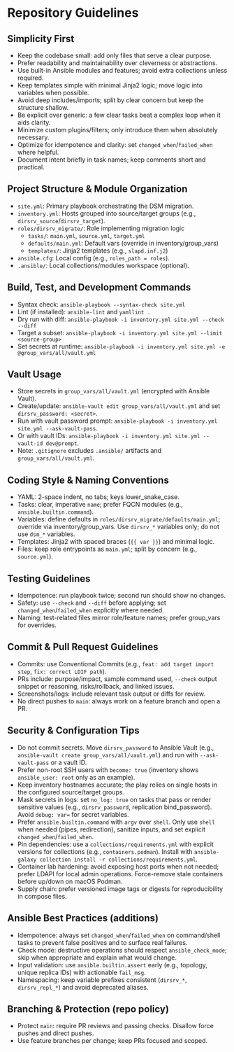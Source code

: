 # Repository Guidelines

## Simplicity First
- Keep the codebase small: add only files that serve a clear purpose.
- Prefer readability and maintainability over cleverness or abstractions.
- Use built-in Ansible modules and features; avoid extra collections unless required.
- Keep templates simple with minimal Jinja2 logic; move logic into variables when possible.
- Avoid deep includes/imports; split by clear concern but keep the structure shallow.
- Be explicit over generic: a few clear tasks beat a complex loop when it aids clarity.
- Minimize custom plugins/filters; only introduce them when absolutely necessary.
- Optimize for idempotence and clarity: set `changed_when`/`failed_when` where helpful.
- Document intent briefly in task names; keep comments short and practical.

## Project Structure & Module Organization
- `site.yml`: Primary playbook orchestrating the DSM migration.
- `inventory.yml`: Hosts grouped into source/target groups (e.g., `dirsrv_source`/`dirsrv_target`).
- `roles/dirsrv_migrate/`: Role implementing migration logic
  - `tasks/`: `main.yml`, `source.yml`, `target.yml`
  - `defaults/main.yml`: Default vars (override in inventory/group_vars)
  - `templates/`: Jinja2 templates (e.g., `slapd.inf.j2`)
- `ansible.cfg`: Local config (e.g., `roles_path = roles`).
- `.ansible/`: Local collections/modules workspace (optional).

## Build, Test, and Development Commands
- Syntax check: `ansible-playbook --syntax-check site.yml`
- Lint (if installed): `ansible-lint` and `yamllint .`
- Dry run with diff: `ansible-playbook -i inventory.yml site.yml --check --diff`
- Target a subset: `ansible-playbook -i inventory.yml site.yml --limit <source-group>`
- Set secrets at runtime: `ansible-playbook -i inventory.yml site.yml -e @group_vars/all/vault.yml`

## Vault Usage
- Store secrets in `group_vars/all/vault.yml` (encrypted with Ansible Vault).
- Create/update: `ansible-vault edit group_vars/all/vault.yml` and set `dirsrv_password: <secret>`.
- Run with vault password prompt: `ansible-playbook -i inventory.yml site.yml --ask-vault-pass`.
- Or with vault IDs: `ansible-playbook -i inventory.yml site.yml --vault-id dev@prompt`.
- Note: `.gitignore` excludes `.ansible/` artifacts and `group_vars/all/vault.yml`.

## Coding Style & Naming Conventions
- YAML: 2-space indent, no tabs; keys lower_snake_case.
- Tasks: clear, imperative `name`; prefer FQCN modules (e.g., `ansible.builtin.command`).
- Variables: define defaults in `roles/dirsrv_migrate/defaults/main.yml`; override via inventory/group_vars. Use `dirsrv_*` variables only; do not use `dsm_*` variables.
- Templates: Jinja2 with spaced braces (`{{ var }}`) and minimal logic.
- Files: keep role entrypoints as `main.yml`; split by concern (e.g., `source.yml`).

## Testing Guidelines
- Idempotence: run playbook twice; second run should show no changes.
- Safety: use `--check` and `--diff` before applying; set `changed_when`/`failed_when` explicitly where needed.
- Naming: test-related files mirror role/feature names; prefer group_vars for overrides.

## Commit & Pull Request Guidelines
- Commits: use Conventional Commits (e.g., `feat: add target import step`, `fix: correct LDIF path`).
- PRs include: purpose/impact, sample command used, `--check` output snippet or reasoning, risks/rollback, and linked issues.
- Screenshots/logs: include relevant task output or diffs for review.
- No direct pushes to `main`: always work on a feature branch and open a PR.


## Security & Configuration Tips
- Do not commit secrets. Move `dirsrv_password` to Ansible Vault (e.g., `ansible-vault create group_vars/all/vault.yml`) and run with `--ask-vault-pass` or a vault ID.
- Prefer non-root SSH users with `become: true` (inventory shows `ansible_user: root` only as an example).
- Keep inventory hostnames accurate; the play relies on single hosts in the configured source/target groups.
- Mask secrets in logs: set `no_log: true` on tasks that pass or render sensitive values (e.g., `dirsrv_password`, replication bind_password). Avoid `debug: var=` for secret variables.
- Prefer `ansible.builtin.command` with `argv` over `shell`. Only use `shell` when needed (pipes, redirection), sanitize inputs, and set explicit `changed_when`/`failed_when`.
- Pin dependencies: use a `collections/requirements.yml` with explicit versions for collections (e.g., `containers.podman`). Install with `ansible-galaxy collection install -r collections/requirements.yml`.
- Container lab hardening: avoid exposing host ports when not needed; prefer LDAPI for local admin operations. Force-remove stale containers before up/down on macOS Podman.
- Supply chain: prefer versioned image tags or digests for reproducibility in compose files.

## Ansible Best Practices (additions)
- Idempotence: always set `changed_when`/`failed_when` on command/shell tasks to prevent false positives and to surface real failures.
- Check mode: destructive operations should respect `ansible_check_mode`; skip when appropriate and explain what would change.
- Input validation: use `ansible.builtin.assert` early (e.g., topology, unique replica IDs) with actionable `fail_msg`.
- Namespacing: keep variable prefixes consistent (`dirsrv_*`, `dirsrv_repl_*`) and avoid deprecated aliases.

## Branching & Protection (repo policy)
- Protect `main`: require PR reviews and passing checks. Disallow force pushes and direct pushes.
- Use feature branches per change; keep PRs focused and scoped.
